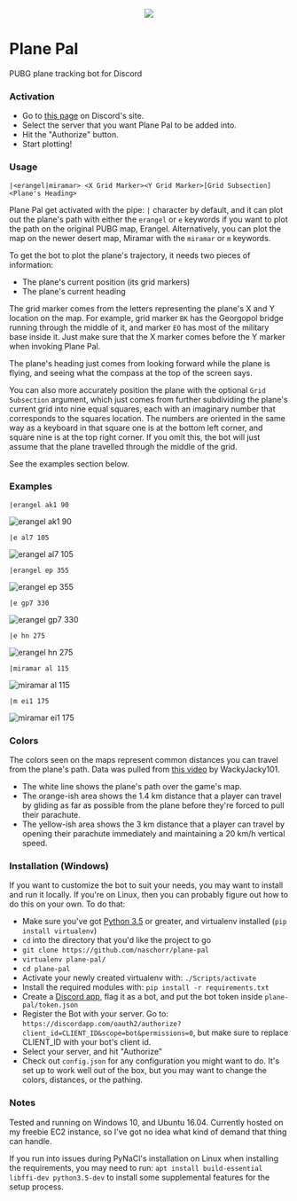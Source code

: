<p align="center"><img src="https://raw.githubusercontent.com/naschorr/plane-pal/master/resources/avatar%20small.png"></p>

# Plane Pal
PUBG plane tracking bot for Discord

### Activation
- Go to [this page](https://discordapp.com/oauth2/authorize?client_id=361729535496028161&scope=bot&permissions=0) on Discord's site.
- Select the server that you want Plane Pal to be added into.
- Hit the "Authorize" button.
- Start plotting!

### Usage
`|<erangel|miramar> <X Grid Marker><Y Grid Marker>[Grid Subsection] <Plane's Heading>`

Plane Pal get activated with the pipe: `|` character by default, and it can plot out the plane's path with either the `erangel` or `e` keywords if you want to plot the path on the original PUBG map, Erangel. Alternatively, you can plot the map on the newer desert map, Miramar with the `miramar` or `m` keywords.

To get the bot to plot the plane's trajectory, it needs two pieces of information:
- The plane's current position (its grid markers)
- The plane's current heading

The grid marker comes from the letters representing the plane's X and Y location on the map. For example, grid marker `BK` has the Georgopol bridge running through the middle of it, and marker `EO` has most of the military base inside it. Just make sure that the X marker comes before the Y marker when invoking Plane Pal.

The plane's heading just comes from looking forward while the plane is flying, and seeing what the compass at the top of the screen says.

You can also more accurately position the plane with the optional `Grid Subsection` argument, which just comes from further subdividing the plane's current grid into nine equal squares, each with an imaginary number that corresponds to the squares location. The numbers are oriented in the same way as a keyboard in that square one is at the bottom left corner, and square nine is at the top right corner. If you omit this, the bot will just assume that the plane travelled through the middle of the grid.

See the examples section below.

### Examples
`|erangel ak1 90`

![erangel ak1 90](https://raw.githubusercontent.com/naschorr/plane-pal/master/resources/examples/erangel%20ak1%2090%20small.jpeg)


`|e al7 105`

![erangel al7 105](https://raw.githubusercontent.com/naschorr/plane-pal/master/resources/examples/erangel%20al7%20105%20small.jpg)


`|erangel ep 355`

![erangel ep 355](https://raw.githubusercontent.com/naschorr/plane-pal/master/resources/examples/erangel%20ep%20355%20small.jpg)


`|e gp7 330`

![erangel gp7 330](https://raw.githubusercontent.com/naschorr/plane-pal/master/resources/examples/erangel%20gp7%20330%20small.jpg)


`|e hn 275`

![erangel hn 275](https://raw.githubusercontent.com/naschorr/plane-pal/master/resources/examples/erangel%20hn%20275%20small.jpg)


`|miramar al 115`

![miramar al 115](https://raw.githubusercontent.com/naschorr/plane-pal/master/resources/examples/miramar%20al%20115%20small.jpg)


`|m ei1 175`

![miramar ei1 175](https://raw.githubusercontent.com/naschorr/plane-pal/master/resources/examples/miramar%20ei1%20175%20small.jpg)

### Colors
The colors seen on the maps represent common distances you can travel from the plane's path. Data was pulled from [this video](https://www.youtube.com/watch?v=worfS4pDkP4) by WackyJacky101.

- The white line shows the plane's path over the game's map.
- The orange-ish area shows the 1.4 km distance that a player can travel by gliding as far as possible from the plane before they're forced to pull their parachute.
- The yellow-ish area shows the 3 km distance that a player can travel by opening their parachute immediately and maintaining a 20 km/h vertical speed.

### Installation (Windows)
If you want to customize the bot to suit your needs, you may want to install and run it locally. If you're on Linux, then you can probably figure out how to do this on your own. To do that:

- Make sure you've got [Python 3.5](https://www.python.org/downloads/) or greater, and virtualenv installed (`pip install virtualenv`)
- `cd` into the directory that you'd like the project to go
- `git clone https://github.com/naschorr/plane-pal`
- `virtualenv plane-pal/`
- `cd plane-pal`
- Activate your newly created virtualenv with: `./Scripts/activate`
- Install the required modules with: `pip install -r requirements.txt`
- Create a [Discord app](https://discordapp.com/developers/applications/me), flag it as a bot, and put the bot token inside `plane-pal/token.json`
- Register the Bot with your server. Go to: `https://discordapp.com/oauth2/authorize?client_id=CLIENT_ID&scope=bot&permissions=0`, but make sure to replace CLIENT_ID with your bot's client id.
- Select your server, and hit "Authorize"
- Check out `config.json` for any configuration you might want to do. It's set up to work well out of the box, but you may want to change the colors, distances, or the pathing.

### Notes
Tested and running on Windows 10, and Ubuntu 16.04.
Currently hosted on my freebie EC2 instance, so I've got no idea what kind of demand that thing can handle.

If you run into issues during PyNaCl's installation on Linux when installing the requirements, you may need to run: `apt install build-essential libffi-dev python3.5-dev` to install some supplemental features for the setup process.
